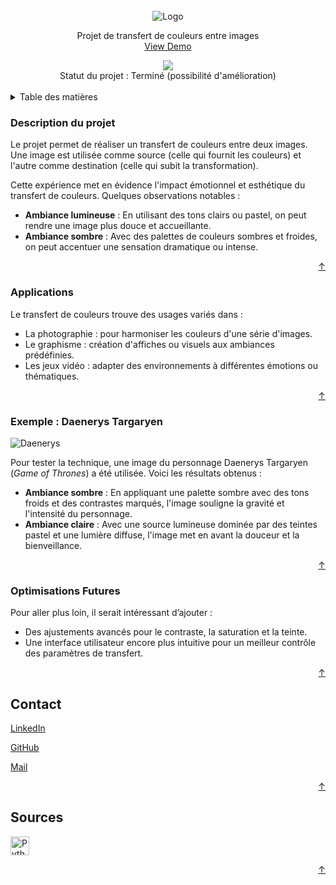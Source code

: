 <!-- INTRODUCTION -->
<br />
<div align="center">
  <img src="https://github.com/Leeexyy4/Guilbert_Emma_TransfertCouleur_Python/blob/main/assets/readme/img/Fleur.png" alt="Logo" width="*" height="*">

  <p align="center">
    Projet de transfert de couleurs entre images
    <br />
    <a href="url_source">View Demo</a>
  </p>

  <img src="https://contrib.rocks/image?repo=Leeexyy4/Guilbert_Emma_TransfertCouleur_Python" />

  <br />
  Statut du projet : Terminé (possibilité d'amélioration)
  <br />
  <br />
</div>

<!-- TABLE DES MATIERES -->
<details>
  <summary>Table des matières</summary>
  <ol>
    <li><strong>Description</strong>
      <ul>
        <li><a href="#description-du-projet">Description du projet</a></li>
        <li><a href="#applications">Applications</a></li>
      </ul>
    </li>
    <li><strong>Exemple</strong>
      <ul>
        <li><a href="#exemple-daenerys-targaryen">Exemple : Daenerys Targaryen</a></li>
      </ul>
    </li>
    <li><strong>Optimisations Futures</strong></li>
    <li><strong>En savoir plus</strong>
      <ul>
        <li><a href="#contact">Contact</a></li>
        <li><a href="#sources">Sources</a></li>
      </ul>
    </li>
  </ol>
</details>

<!-- DESCRIPTION DU PROJET -->
### Description du projet

Le projet permet de réaliser un transfert de couleurs entre deux images. Une image est utilisée comme source (celle qui fournit les couleurs) et l'autre comme destination (celle qui subit la transformation).

Cette expérience met en évidence l'impact émotionnel et esthétique du transfert de couleurs. Quelques observations notables :

- **Ambiance lumineuse** : En utilisant des tons clairs ou pastel, on peut rendre une image plus douce et accueillante.
- **Ambiance sombre** : Avec des palettes de couleurs sombres et froides, on peut accentuer une sensation dramatique ou intense.

<p align="right"><a href="#readme-top">&#8593</a></p>

### Applications

Le transfert de couleurs trouve des usages variés dans :

- La photographie : pour harmoniser les couleurs d'une série d'images.
- Le graphisme : création d'affiches ou visuels aux ambiances prédéfinies.
- Les jeux vidéo : adapter des environnements à différentes émotions ou thématiques.

<p align="right"><a href="#readme-top">&#8593</a></p>

<!-- EXEMPLE : DAENERYS TARGARYEN -->
### Exemple : Daenerys Targaryen

<img src="https://github.com/Leeexyy4/Guilbert_Emma_TransfertCouleur_Python/blob/main/assets/readme/img/Daenerys.png" alt="Daenerys" width="*" height="*">

Pour tester la technique, une image du personnage Daenerys Targaryen (*Game of Thrones*) a été utilisée. Voici les résultats obtenus :

- **Ambiance sombre** : En appliquant une palette sombre avec des tons froids et des contrastes marqués, l'image souligne la gravité et l'intensité du personnage.
- **Ambiance claire** : Avec une source lumineuse dominée par des teintes pastel et une lumière diffuse, l'image met en avant la douceur et la bienveillance.

<p align="right"><a href="#readme-top">&#8593</a></p>

<!-- OPTIMISATIONS FUTURES -->
### Optimisations Futures

Pour aller plus loin, il serait intéressant d’ajouter :

- Des ajustements avancés pour le contraste, la saturation et la teinte.
- Une interface utilisateur encore plus intuitive pour un meilleur contrôle des paramètres de transfert.

<p align="right"><a href="#readme-top">&#8593</a></p>

<!-- CONTACT -->
## Contact

[LinkedIn](https://www.linkedin.com/in/username/)

[GitHub](https://github.com/username/color_transfer_project)

[Mail](mailto:username@example.com)

<p align="right"><a href="#readme-top">&#8593</a></p>

<!-- SOURCES -->
## Sources

<a href="https://www.python.org/downloads/">
    <img src="https://simpleicons.org/icons/python.svg" alt="Python" style="width:30px; height:30px;">
</a>

<p align="right"><a href="#readme-top">&#8593</a></p>